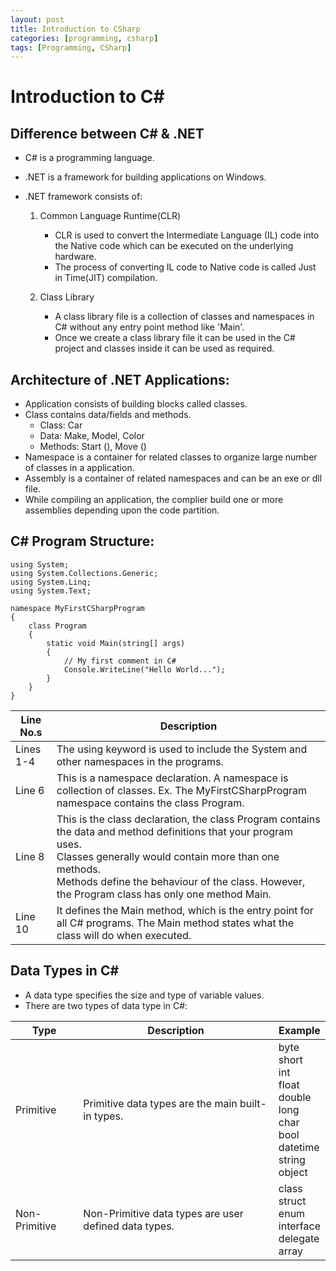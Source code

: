 ```yaml
---
layout: post
title: Introduction to CSharp
categories: [programming, csharp]
tags: [Programming, CSharp]
---
```


# Introduction to C#


## Difference between C# & .NET
- C# is a programming language.
- .NET is a framework for building applications on Windows.
- .NET framework consists of:

	1. Common Language Runtime(CLR)
		- CLR is used to convert the Intermediate Language (IL) code into the Native code which can be executed on the underlying hardware.
		- The process of converting IL code to Native code is called Just in Time(JIT) compilation.
	
	2. Class Library
		- A class library file is a collection of classes and namespaces in C# without any entry point method like 'Main'. 
		- Once we create a class library file it can be used in the C# project and classes inside it can be used as required.

## Architecture of .NET Applications:
- Application consists of building blocks called classes.
- Class contains data/fields and methods.
	* Class: Car
	* Data:  Make, Model, Color
	* Methods: Start (), Move ()
- Namespace is a container for related classes to organize large number of classes in a application.
- Assembly is a container of related namespaces and can be an exe or dll file.
- While compiling an application, the complier build one or more assemblies depending upon the code partition.



## C# Program Structure:
```
using System;
using System.Collections.Generic;
using System.Linq;
using System.Text;

namespace MyFirstCSharpProgram
{
	class Program
	{
		static void Main(string[] args)
		{
			// My first comment in C#
			Console.WriteLine("Hello World...");
		}
	}
}
```

| Line No.s | Description | 
| --------- | ----------- |
| Lines 1-4 | The using keyword is used to include the System and other namespaces in the programs. | 
| Line 6    | This is a namespace declaration. A namespace is collection of classes. Ex. The MyFirstCSharpProgram namespace contains the class Program. | 
| Line 8    | This is the class declaration, the class Program contains the data and method definitions that your program uses. <br> Classes generally would contain more than one methods. <br> Methods define the behaviour of the class. However, the Program class has only one method Main. | 
| Line 10   | It defines the Main method, which is the entry point for all C# programs. The Main method states what the class will do when executed. | 


## Data Types in C#
- A data type specifies the size and type of variable values.
- There are two types of data type in C#: 

| Type | Description | Example |
| ---- | ----------- | ------- |
| Primitive | Primitive data types are the main built-in types. | byte <br> short <br> int <br> float <br> double <br> long <br> char <br> bool <br> datetime <br> string <br> object |
| Non-Primitive | Non-Primitive data types are user defined data types. | class <br> struct <br> enum <br> interface <br> delegate <br> array |